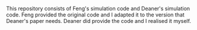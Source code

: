 This repository consists of Feng's simulation code and Deaner's simulation code.
Feng provided the original code and I adapted it to the version that Deaner's paper needs.
Deaner did provide the code and I realised it myself.

